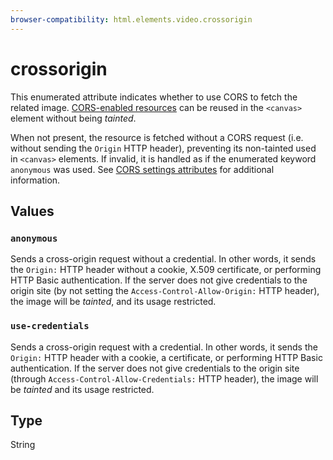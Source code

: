 ```yaml
---
browser-compatibility: html.elements.video.crossorigin
---
```


# crossorigin

This enumerated attribute indicates whether to use CORS to fetch the related image. [CORS-enabled resources](https://developer.mozilla.org/en-US/docs/Web/HTML/CORS_enabled_image) can be reused in the `<canvas>` element without being _tainted_.

When not present, the resource is fetched without a CORS request (i.e. without sending the `Origin` HTTP header), preventing its non-tainted used in `<canvas>` elements. If invalid, it is handled as if the enumerated keyword `anonymous` was used. See [CORS settings attributes](https://developer.mozilla.org/en-US/docs/Web/HTML/CORS_settings_attributes) for additional information.

## Values

### `anonymous`

Sends a cross-origin request without a credential. In other words, it sends the `Origin:` HTTP header without a cookie, X.509 certificate, or performing HTTP Basic authentication. If the server does not give credentials to the origin site (by not setting the `Access-Control-Allow-Origin:` HTTP header), the image will be _tainted_, and its usage restricted.

### `use-credentials`
  
Sends a cross-origin request with a credential. In other words, it sends the `Origin:` HTTP header with a cookie, a certificate, or performing HTTP Basic authentication. If the server does not give credentials to the origin site (through `Access-Control-Allow-Credentials:` HTTP header), the image will be _tainted_ and its usage restricted.

## Type

String
